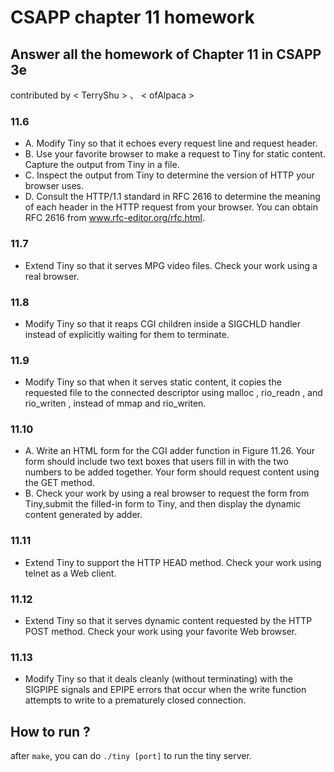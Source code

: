 # CSAPP chapter 11 homework

## Answer all the homework of Chapter 11 in CSAPP 3e
contributed by < TerryShu > 、 < ofAlpaca >

### 11.6
* A. Modify Tiny so that it echoes every request line and request header.
* B. Use your favorite browser to make a request to Tiny for static content. Capture the output from Tiny in a file.
* C. Inspect the output from Tiny to determine the version of HTTP your browser uses.
* D. Consult the HTTP/1.1 standard in RFC 2616 to determine the meaning of each header in the HTTP request from your browser. You can obtain RFC 2616 from www.rfc-editor.org/rfc.html.
### 11.7 
* Extend Tiny so  that  it  serves  MPG  video  files.  Check  your  work  using  a  real browser.
### 11.8
* Modify Tiny so that it reaps CGI children inside a SIGCHLD handler instead of explicitly waiting for them to terminate.
### 11.9
* Modify Tiny so that when it serves static content, it copies the requested file to the connected descriptor using malloc , rio_readn , and rio_writen , instead of mmap and rio_writen.
### 11.10
* A. Write an HTML form for the CGI adder function in Figure 11.26. Your form should include two text boxes that users fill in with the two numbers to be added together. Your form should request content using the GET method.
* B. Check your work by using a real browser to request the form from Tiny,submit the filled-in form to Tiny, and then display the dynamic content generated by adder.
### 11.11
* Extend Tiny to support the HTTP HEAD method. Check your work using telnet as a Web client.
### 11.12
* Extend Tiny so that it serves dynamic content requested by the HTTP POST method. Check your work using your favorite Web browser.
### 11.13
* Modify Tiny so  that  it  deals  cleanly  (without  terminating)  with  the  SIGPIPE signals and EPIPE errors that occur when the write function attempts to write to a prematurely closed connection.

## How to run ?
after ```make```, you can do
```./tiny [port]``` to run the tiny server.
